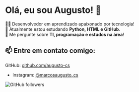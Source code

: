 # Olá, eu sou Augusto! 👋

👨‍💻 Desenvolvedor em aprendizado apaixonado por tecnologia!  
🌱 Atualmente estou estudando **Python, HTML e GitHub**.  
💬 Me pergunte sobre **TI, programação e estudos na área**!  

## 📫 Entre em contato comigo:
GitHub: [github.com/augusto-cs](https://github.com/augusto-cs)
- Instagram: [@marcosaugusto_cs](https://instagram.com/marcosaugusto_cs)

![GitHub followers]([https://img.shields.io/github/followers/seu-usuario?style=social](https://github.com/account))
